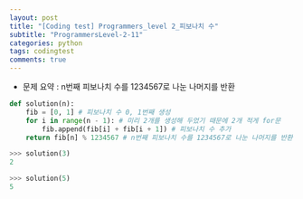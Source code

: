 ```yaml
---
layout: post
title: "[Coding test] Programmers_level 2_피보나치 수"
subtitle: "ProgrammersLevel-2-11"
categories: python
tags: codingtest
comments: true
---
```


* 문제 요약 : n번째 피보나치 수를 1234567로 나눈 나머지를 반환

```python
def solution(n):
    fib = [0, 1] # 피보나치 수 0, 1번째 생성
    for i in range(n - 1): # 미리 2개를 생성해 두었기 때문에 2개 적게 for문
        fib.append(fib[i] + fib[i + 1]) # 피보나치 수 추가
    return fib[n] % 1234567 # n번째 피보나치 수를 1234567로 나눈 나머지를 반환
```

```python
>>> solution(3)
2

>>> solution(5)
5
```
